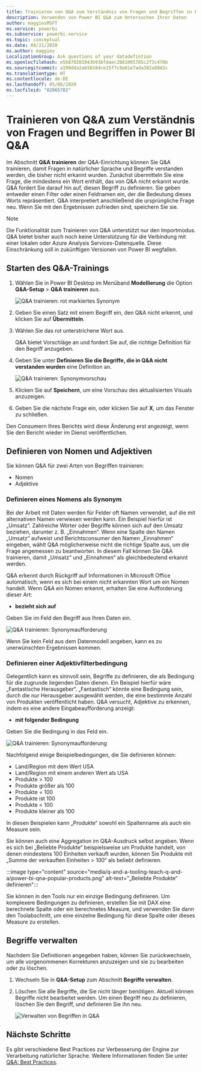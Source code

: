 ```yaml
---
title: Trainieren von Q&A zum Verständnis von Fragen und Begriffen in Power BI Q&A
description: Verwenden von Power BI Q&A zum Untersuchen Ihrer Daten
author: maggiesMSFT
ms.service: powerbi
ms.subservice: powerbi-service
ms.topic: conceptual
ms.date: 04/21/2020
ms.author: maggies
LocalizationGroup: Ask questions of your datadefintion
ms.openlocfilehash: e5b870201943b93bfdaec2881005785c2f3c470b
ms.sourcegitcommit: a199dda2ab50184ce25f7c9a01e7ada382a88d2c
ms.translationtype: HT
ms.contentlocale: de-DE
ms.lasthandoff: 05/06/2020
ms.locfileid: "82865782"
---
```

# <a name="teach-qa-to-understand-questions-and-terms-in-power-bi-qa"></a>Trainieren von Q&A zum Verständnis von Fragen und Begriffen in Power BI Q&A

Im Abschnitt **Q&A trainieren** der Q&A-Einrichtung können Sie Q&A trainieren, damit Fragen in natürlicher Sprache und Begriffe verstanden werden, die bisher nicht erkannt wurden. Zunächst übermitteln Sie eine Frage, die mindestens ein Wort enthält, das von Q&A nicht erkannt wurde. Q&A fordert Sie darauf hin auf, diesen Begriff zu definieren. Sie geben entweder einen Filter oder einen Feldnamen ein, der die Bedeutung dieses Worts repräsentiert. Q&A interpretiert anschließend die ursprüngliche Frage neu. Wenn Sie mit den Ergebnissen zufrieden sind, speichern Sie sie.

> [!NOTE]
> Die Funktionalität zum Trainieren von Q&A unterstützt nur den Importmodus. Q&A bietet bisher auch noch keine Unterstützung für die Verbindung mit einer lokalen oder Azure Analysis Services-Datenquelle. Diese Einschränkung soll in zukünftigen Versionen von Power BI wegfallen.

## <a name="start-to-teach-qa"></a>Starten des Q&A-Trainings

1. Wählen Sie in Power BI Desktop im Menüband **Modellierung** die Option **Q&A-Setup** > **Q&A trainieren** aus.

    ![Q&A trainieren: rot markiertes Synonym](media/q-and-a-tooling-teach-q-and-a/qna-tooling-teach-synonym-red.png)

2. Geben Sie einen Satz mit einem Begriff ein, den Q&A nicht erkennt, und klicken Sie auf **Übermitteln**.

3. Wählen Sie das rot unterstrichene Wort aus. 

    Q&A bietet Vorschläge an und fordert Sie auf, die richtige Definition für den Begriff anzugeben. 
    
3. Geben Sie unter **Definieren Sie die Begriffe, die in Q&A nicht verstanden wurden** eine Definition an.

    ![Q&A trainieren: Synonymvorschau](media/q-and-a-tooling-teach-q-and-a/qna-tooling-teach-fixpreview.png)

4. Klicken Sie auf **Speichern**, um eine Vorschau des aktualisierten Visuals anzuzeigen.

5. Geben Sie die nächste Frage ein, oder klicken Sie auf **X**, um das Fenster zu schließen.

Den Consumern Ihres Berichts wird diese Änderung erst angezeigt, wenn Sie den Bericht wieder im Dienst veröffentlichen.

## <a name="define-nouns-and-adjectives"></a>Definieren von Nomen und Adjektiven

Sie können Q&A für zwei Arten von Begriffen trainieren:

- Nomen
- Adjektive

### <a name="define-a-noun-synonym"></a>Definieren eines Nomens als Synonym

Bei der Arbeit mit Daten werden für Felder oft Namen verwendet, auf die mit alternativen Namen verwiesen werden kann. Ein Beispiel hierfür ist „Umsatz“. Zahlreiche Wörter oder Begriffe können sich auf den Umsatz beziehen, darunter z. B. „Einnahmen“. Wenn eine Spalte den Namen „Umsatz“ aufweist und Berichtsconsumer den Namen „Einnahmen“ eingeben, wählt Q&A möglicherweise nicht die richtige Spalte aus, um die Frage angemessen zu beantworten. In diesem Fall können Sie Q&A trainieren, damit „Umsatz“ und „Einnahmen“ als gleichbedeutend erkannt werden.

Q&A erkennt durch Rückgriff auf Informationen in Microsoft Office automatisch, wenn es sich bei einem nicht erkannten Wort um ein Nomen handelt. Wenn Q&A ein Nomen erkennt, erhalten Sie eine Aufforderung dieser Art:

- <your term> **bezieht sich auf** 

Geben Sie im Feld den Begriff aus Ihren Daten ein.

![Q&A trainieren: Synonymaufforderung](media/q-and-a-tooling-teach-q-and-a/qna-tooling-synonym-prompt.png)

Wenn Sie kein Feld aus dem Datenmodell angeben, kann es zu unerwünschten Ergebnissen kommen.

### <a name="define-an-adjective-filter-condition"></a>Definieren einer Adjektivfilterbedingung

Gelegentlich kann es sinnvoll sein, Begriffe zu definieren, die als Bedingung für die zugrunde liegenden Daten dienen. Ein Beispiel hierfür wäre „Fantastische Herausgeber“. „Fantastisch“ könnte eine Bedingung sein, durch die nur Herausgeber ausgewählt werden, die eine bestimmte Anzahl von Produkten veröffentlicht haben. Q&A versucht, Adjektive zu erkennen, indem es eine andere Eingabeaufforderung anzeigt:

- <field name> **mit folgender Bedingung**  

Geben Sie die Bedingung in das Feld ein.

![Q&A trainieren: Synonymaufforderung](media/q-and-a-tooling-teach-q-and-a/qna-tooling-adjectives.png)

Nachfolgend einige Beispielbedingungen, die Sie definieren können:

- Land/Region mit dem Wert USA
- Land/Region mit einem anderen Wert als USA
- Produkte > 100
- Produkte größer als 100
- Produkte = 100
- Produkte ist 100
- Produkte < 100
- Produkte kleiner als 100

In diesen Beispielen kann „Produkte“ sowohl ein Spaltenname als auch ein Measure sein. 

Sie können auch eine Aggregation im Q&A-Ausdruck selbst angeben. Wenn es sich bei „Beliebte Produkte“ beispielsweise um Produkte handelt, von denen mindestens 100 Einheiten verkauft wurden, können Sie Produkte mit „Summe der verkauften Einheiten > 100“ als beliebt definieren.  

:::image type="content" source="media/q-and-a-tooling-teach-q-and-a/power-bi-qna-popular-products.png" alt-text="„Beliebte Produkte“ definieren":::

Sie können in den Tools nur ein einzige Bedingung definieren. Um komplexere Bedingungen zu definieren, erstellen Sie mit DAX eine berechnete Spalte oder ein berechnetes Measure, und verwenden Sie dann den Toolabschnitt, um eine einzelne Bedingung für diese Spalte oder dieses Measure zu erstellen.

## <a name="manage-terms"></a>Begriffe verwalten

Nachdem Sie Definitionen angegeben haben, können Sie zurückwechseln, um alle vorgenommenen Korrekturen anzuzeigen und sie zu bearbeiten oder zu löschen. 

1. Wechseln Sie in **Q&A-Setup** zum Abschnitt **Begriffe verwalten**.

2. Löschen Sie alle Begriffe, die Sie nicht länger benötigen. Aktuell können Begriffe nicht bearbeitet werden. Um einen Begriff neu zu definieren, löschen Sie den Begriff, und definieren Sie ihn neu.

    ![Verwalten von Begriffen in Q&A](media/q-and-a-tooling-teach-q-and-a/qna-manage-terms.png)

## <a name="next-steps"></a>Nächste Schritte

Es gibt verschiedene Best Practices zur Verbesserung der Engine zur Verarbeitung natürlicher Sprache. Weitere Informationen finden Sie unter [Q&A: Best Practices](q-and-a-best-practices.md).
